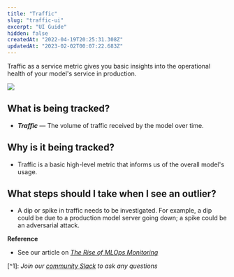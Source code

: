 ```yaml
---
title: "Traffic"
slug: "traffic-ui"
excerpt: "UI Guide"
hidden: false
createdAt: "2022-04-19T20:25:31.308Z"
updatedAt: "2023-02-02T00:07:22.683Z"
---
```

Traffic as a service metric gives you basic insights into the operational health of your model's service in production.

![](https://files.readme.io/d2c1eaa-Screenshot_2023-02-01_at_5.13.34_PM.png)

## What is being tracked?

- **_Traffic_** — The volume of traffic received by the model over time.

## Why is it being tracked?

- Traffic is a basic high-level metric that informs us of the overall model's usage.

## What steps should I take when I see an outlier?

- A dip or spike in traffic needs to be investigated. For example, a dip could be due to a production model server going down; a spike could be an adversarial attack.

**Reference**

- See our article on [_The Rise of MLOps Monitoring_](https://www.fiddler.ai/blog/the-rise-of-mlops-monitoring)

[^1]\: _Join our [community Slack](https://www.fiddler.ai/slackinvite) to ask any questions_